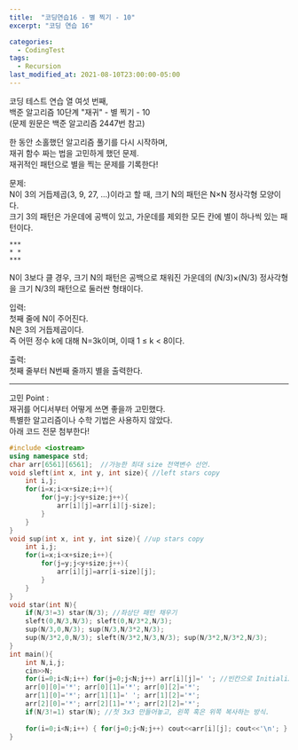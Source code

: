```yaml
---
title:  "코딩연습16 - 별 찍기 - 10"
excerpt: "코딩 연습 16"

categories:
  - CodingTest
tags:
  - Recursion
last_modified_at: 2021-08-10T23:00:00-05:00
---
```


코딩 테스트 연습 열 여섯 번째,  
백준 알고리즘 10단계 "재귀" - 별 찍기 - 10  
(문제 원문은 백준 알고리즘 2447번 참고)  
  
한 동안 소홀했던 알고리즘 풀기를 다시 시작하며,  
재귀 함수 짜는 법을 고민하게 했던 문제.  
재귀적인 패턴으로 별을 찍는 문제를 기록한다!  
  
문제:  
N이 3의 거듭제곱(3, 9, 27, ...)이라고 할 때, 크기 N의 패턴은 N×N 정사각형 모양이다.  
크기 3의 패턴은 가운데에 공백이 있고, 가운데를 제외한 모든 칸에 별이 하나씩 있는 패턴이다.  
```
***  
* *  
***  
```
N이 3보다 클 경우, 크기 N의 패턴은 공백으로 채워진 가운데의 (N/3)×(N/3) 정사각형을 크기 N/3의 패턴으로 둘러싼 형태이다.  

입력:  
첫째 줄에 N이 주어진다.  
N은 3의 거듭제곱이다.  
즉 어떤 정수 k에 대해 N=3k이며, 이때 1 ≤ k < 8이다.  

출력:  
첫째 줄부터 N번째 줄까지 별을 출력한다.  

----

고민 Point :  
재귀를 어디서부터 어떻게 쓰면 좋을까 고민했다.  
특별한 알고리즘이나 수학 기법은 사용하지 않았다.  
아래 코드 전문 첨부한다!  

```cpp  
#include <iostream>
using namespace std;
char arr[6561][6561];  //가능한 최대 size 전역변수 선언.
void sleft(int x, int y, int size){ //left stars copy
    int i,j;
    for(i=x;i<x+size;i++){
        for(j=y;j<y+size;j++){
            arr[i][j]=arr[i][j-size];
        }
    }
}
void sup(int x, int y, int size){ //up stars copy
    int i,j;
    for(i=x;i<x+size;i++){
        for(j=y;j<y+size;j++){
            arr[i][j]=arr[i-size][j];
        }
    }
}
void star(int N){
    if(N/3!=3) star(N/3); //좌상단 패턴 채우기  
    sleft(0,N/3,N/3); sleft(0,N/3*2,N/3);
    sup(N/3,0,N/3); sup(N/3,N/3*2,N/3);
    sup(N/3*2,0,N/3); sleft(N/3*2,N/3,N/3); sup(N/3*2,N/3*2,N/3);
}
int main(){
    int N,i,j;
    cin>>N;
    for(i=0;i<N;i++) for(j=0;j<N;j++) arr[i][j]=' '; //빈칸으로 Initialize
    arr[0][0]='*'; arr[0][1]='*'; arr[0][2]='*';
    arr[1][0]='*'; arr[1][1]=' '; arr[1][2]='*';
    arr[2][0]='*'; arr[2][1]='*'; arr[2][2]='*';
    if(N/3!=1) star(N); //첫 3x3 만들어놓고, 왼쪽 혹은 위쪽 복사하는 방식.
    
    for(i=0;i<N;i++) { for(j=0;j<N;j++) cout<<arr[i][j]; cout<<'\n'; } //출력
}
```